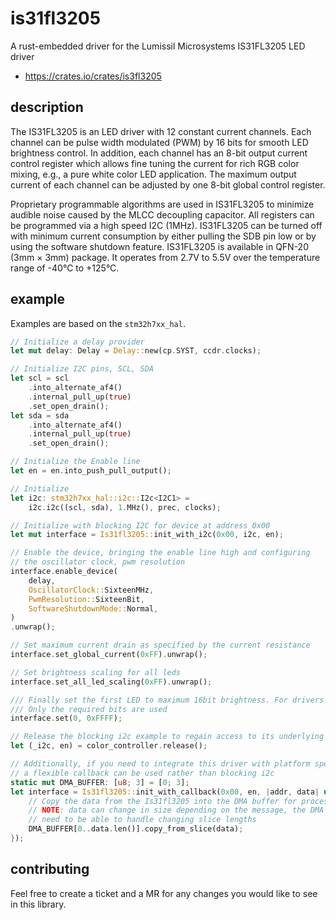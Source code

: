 # is31fl3205
A rust-embedded driver for the Lumissil Microsystems IS31FL3205 LED driver

- https://crates.io/crates/is3fl3205

## description
The IS31FL3205 is an LED driver with 12 constant current channels. Each channel can be pulse width modulated (PWM) by 16 bits for smooth LED brightness control. In addition, each channel has an 8-bit output current control register which allows fine tuning the current for rich RGB color mixing, e.g., a pure white color LED application. The maximum output current of each channel can be adjusted by one 8-bit global control register.

Proprietary programmable algorithms are used in IS31FL3205 to minimize audible noise caused by the MLCC decoupling capacitor. All registers can be programmed via a high speed I2C (1MHz).
IS31FL3205 can be turned off with minimum current consumption by either pulling the SDB pin low or by using the software shutdown feature.
IS31FL3205 is available in QFN-20 (3mm × 3mm) package. It operates from 2.7V to 5.5V over the temperature range of -40°C to +125°C.

## example
Examples are based on the `stm32h7xx_hal`.

```rust
// Initialize a delay provider
let mut delay: Delay = Delay::new(cp.SYST, ccdr.clocks);

// Initialize I2C pins, SCL, SDA
let scl = scl
    .into_alternate_af4()
    .internal_pull_up(true)
    .set_open_drain();
let sda = sda
    .into_alternate_af4()
    .internal_pull_up(true)
    .set_open_drain();

// Initialize the Enable line
let en = en.into_push_pull_output();

// Initialize 
let i2c: stm32h7xx_hal::i2c::I2c<I2C1> =
    i2c.i2c((scl, sda), 1.MHz(), prec, clocks);

// Initialize with blocking I2C for device at address 0x00
let mut interface = Is31fl3205::init_with_i2c(0x00, i2c, en);

// Enable the device, bringing the enable line high and configuring
// the oscillator clock, pwm resolution
interface.enable_device(
    delay,
    OscillatorClock::SixteenMHz,
    PwmResolution::SixteenBit,
    SoftwareShutdownMode::Normal,
)
.unwrap();

// Set maximum current drain as specified by the current resistance
interface.set_global_current(0xFF).unwrap();

// Set brightness scaling for all leds
interface.set_all_led_scaling(0xFF).unwrap();

/// Finally set the first LED to maximum 16bit brightness. For drivers configured for less than 16bit
/// Only the required bits are used
interface.set(0, 0xFFFF);

// Release the blocking i2c example to regain access to its underlying resources
let (_i2c, en) = color_controller.release();

// Additionally, if you need to integrate this driver with platform specific DMA controllers then
// a flexible callback can be used rather than blocking i2c
static mut DMA_BUFFER: [u8; 3] = [0; 3];
let interface = Is31fl3205::init_with_callback(0x00, en, |addr, data| unsafe {
    // Copy the data from the Is31fl3205 into the DMA buffer for processing
    // NOTE: data can change in size depending on the message, the DMA implementation will
    // need to be able to handle changing slice lengths
    DMA_BUFFER[0..data.len()].copy_from_slice(data);
});
```

## contributing
Feel free to create a ticket and a MR for any changes you would like to see in this library.